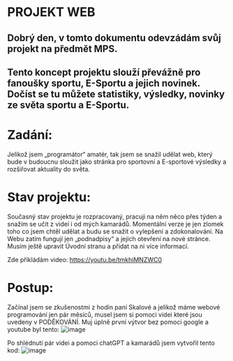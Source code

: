 # PROJEKT WEB
## Dobrý den, v tomto dokumentu odevzádám svůj projekt na předmět MPS.
## Tento koncept projektu slouží převážně pro fanoušky sportu, E-Sportu a jejich novinek. Dočíst se tu můžete statistiky, výsledky, novinky ze světa sportu a E-Sportu.

# Zadání:
Jelikož jsem „programátor“ amatér, tak jsem se snažil udělat web, který bude v budoucnu sloužit jako stránka pro sportovní a E-sportové výsledky a rozšiřovat aktuality do světa.
# Stav projektu:
Současný stav projektu je rozpracovaný, pracuji na něm něco přes týden a snažím se učit z videí i od mých kamarádů. Momentální verze je jen zlomek toho co jsem chtěl udělat a budu se snažit o vylepšení a zdokonalování. 
Na Webu zatím fungují jen „podnadpisy“ a jejich otevření na nové stránce.
Musím ještě upravit Úvodní stranu a přidat na ni více informací.

Zde přikládám video: https://youtu.be/tmkhiMNZWC0

# Postup: 
Začínal jsem se zkušenostmi z hodin paní Skalové a jelikož máme webové programování jen pár měsíců, musel jsem si pomoci videi které jsou uvedeny v PODĚKOVÁNÍ.
Muj úplně první výtvor bez pomoci google a youtube byl tento: ![image](https://github.com/tobkabramburek/projekt1web/assets/154604536/12fc3dec-7446-448c-83b1-006058b575b8)









Po shlédnutí pár videi a pomoci chatGPT a kamarádů jsem vytvořil tento kod: ![image](https://github.com/tobkabramburek/projekt1web/assets/154604536/53d3ec3e-2487-4f73-93c8-6528b69f1109)




















